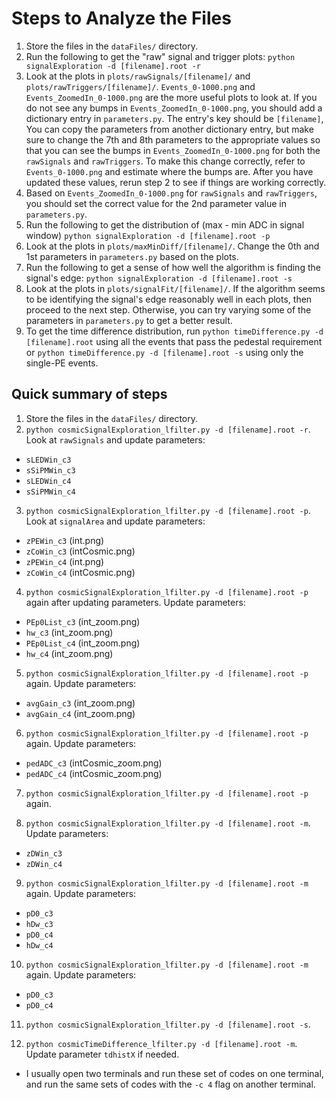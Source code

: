 # Steps to Analyze the Files
1. Store the files in the `dataFiles/` directory.
2. Run the following to get the "raw" signal and trigger plots:
`python signalExploration -d [filename].root -r`
3. Look at the plots in `plots/rawSignals/[filename]/` and `plots/rawTriggers/[filename]/`. `Events_0-1000.png` and `Events_ZoomedIn_0-1000.png` are the more useful plots to look at. If you do not see any bumps in `Events_ZoomedIn_0-1000.png`, you should add a dictionary entry in `parameters.py`. The entry's key should be `[filename]`, You can copy the parameters from another dictionary entry, but make sure to change the 7th and 8th parameters to the appropriate values so that you can see the bumps in `Events_ZoomedIn_0-1000.png` for both the `rawSignals` and `rawTriggers`. To make this change correctly, refer to `Events_0-1000.png` and estimate where the bumps are. After you have updated these values, rerun step 2 to see if things are working correctly.
4. Based on `Events_ZoomedIn_0-1000.png` for `rawSignals` and `rawTriggers`, you should set the correct value for the 2nd parameter value in `parameters.py`.
5. Run the following to get the distribution of (max - min ADC in signal window)
`python signalExploration -d [filename].root -p`
6. Look at the plots in `plots/maxMinDiff/[filename]/`. Change the 0th and 1st parameters in `parameters.py` based on the plots.
7. Run the following to get a sense of how well the algorithm is finding the signal's edge:
`python signalExploration -d [filename].root -s`
8. Look at the plots in `plots/signalFit/[filename]/`. If the algorithm seems to be identifying the signal's edge reasonably well in each plots, then proceed to the next step. Otherwise, you can try varying some of the parameters in `parameters.py` to get a better result.
9. To get the time difference distribution, run
`python timeDifference.py -d [filename].root`
using all the events that pass the pedestal requirement or
`python timeDifference.py -d [filename].root -s`
using only the single-PE events.

## Quick summary of steps
1. Store the files in the `dataFiles/` directory.
2. `python cosmicSignalExploration_lfilter.py -d [filename].root -r`. Look at `rawSignals` and update parameters:
* `sLEDWin_c3`
* `sSiPMWin_c3`
* `sLEDWin_c4`
* `sSiPMWin_c4`

3. `python cosmicSignalExploration_lfilter.py -d [filename].root -p`. Look at `signalArea` and update parameters:
* `zPEWin_c3` (int.png)
* `zCoWin_c3` (intCosmic.png)
* `zPEWin_c4` (int.png)
* `zCoWin_c4` (intCosmic.png)


4. `python cosmicSignalExploration_lfilter.py -d [filename].root -p` again after updating parameters. Update parameters:
* `PEp0List_c3` (int_zoom.png)
* `hw_c3` (int_zoom.png)
* `PEp0List_c4` (int_zoom.png)
* `hw_c4` (int_zoom.png)

5. `python cosmicSignalExploration_lfilter.py -d [filename].root -p` again. Update parameters:
* `avgGain_c3` (int_zoom.png)
* `avgGain_c4` (int_zoom.png)

6. `python cosmicSignalExploration_lfilter.py -d [filename].root -p` again. Update parameters:
* `pedADC_c3` (intCosmic_zoom.png)
* `pedADC_c4` (intCosmic_zoom.png)

7. `python cosmicSignalExploration_lfilter.py -d [filename].root -p` again.

8. `python cosmicSignalExploration_lfilter.py -d [filename].root -m`. Update parameters:
* `zDWin_c3`
* `zDWin_c4`

9. `python cosmicSignalExploration_lfilter.py -d [filename].root -m` again. Update parameters:
* `pD0_c3`
* `hDw_c3`
* `pD0_c4`
* `hDw_c4`

10. `python cosmicSignalExploration_lfilter.py -d [filename].root -m` again. Update parameters:
* `pD0_c3`
* `pD0_c4`

11. `python cosmicSignalExploration_lfilter.py -d [filename].root -s`.

12. `python cosmicTimeDifference_lfilter.py -d [filename].root -m`. Update parameter `tdhistX` if needed.

* I usually open two terminals and run these set of codes on one terminal, and run the same sets of codes with the `-c 4` flag on another terminal.
